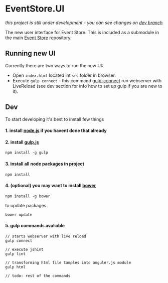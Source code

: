 # EventStore.UI

*this project is still under development - you can see changes on [dev branch](https://github.com/EventStore/EventStore.UI/tree/dev)*

The new user interface for Event Store. This is included as a submodule in the main [Event Store](https://github.com/EventStore/EventStore) repository.

## Running new UI

Currently there are two ways to run the new UI:

* Open `index.html` located int `src` folder in browser.
* Execute `gulp connect` - this command [gulp-connect](https://github.com/avevlad/gulp-connect) run webserver with LiveReload (see dev section for info how to set up gulp if you are new to it).

## Dev

To start developing it's best to install few things

#### 1. install [node.js](http://nodejs.org/) if you havent done that already
#### 2. install [gulp.js](http://gulpjs.com/)

```
npm install -g gulp
```

#### 3. install all node packages in project

```
npm install
```

#### 4. (optional) you may want to install [bower](http://bower.io/)

```
npm install -g bower
```

to update packages
```
bower update
```

#### 5. gulp commands avaliable

```
// starts webserver with live reload
gulp connect 

// execute jshint
gulp lint

// transforming html file tamples into anguler.js module
gulp html

// todo: rest of the commands
```
